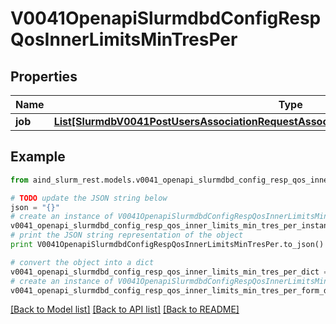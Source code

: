 # V0041OpenapiSlurmdbdConfigRespQosInnerLimitsMinTresPer


## Properties

Name | Type | Description | Notes
------------ | ------------- | ------------- | -------------
**job** | [**List[SlurmdbV0041PostUsersAssociationRequestAssociationConditionAssociationGrptresInner]**](SlurmdbV0041PostUsersAssociationRequestAssociationConditionAssociationGrptresInner.md) | MinTRES | [optional] 

## Example

```python
from aind_slurm_rest.models.v0041_openapi_slurmdbd_config_resp_qos_inner_limits_min_tres_per import V0041OpenapiSlurmdbdConfigRespQosInnerLimitsMinTresPer

# TODO update the JSON string below
json = "{}"
# create an instance of V0041OpenapiSlurmdbdConfigRespQosInnerLimitsMinTresPer from a JSON string
v0041_openapi_slurmdbd_config_resp_qos_inner_limits_min_tres_per_instance = V0041OpenapiSlurmdbdConfigRespQosInnerLimitsMinTresPer.from_json(json)
# print the JSON string representation of the object
print V0041OpenapiSlurmdbdConfigRespQosInnerLimitsMinTresPer.to_json()

# convert the object into a dict
v0041_openapi_slurmdbd_config_resp_qos_inner_limits_min_tres_per_dict = v0041_openapi_slurmdbd_config_resp_qos_inner_limits_min_tres_per_instance.to_dict()
# create an instance of V0041OpenapiSlurmdbdConfigRespQosInnerLimitsMinTresPer from a dict
v0041_openapi_slurmdbd_config_resp_qos_inner_limits_min_tres_per_form_dict = v0041_openapi_slurmdbd_config_resp_qos_inner_limits_min_tres_per.from_dict(v0041_openapi_slurmdbd_config_resp_qos_inner_limits_min_tres_per_dict)
```
[[Back to Model list]](../README.md#documentation-for-models) [[Back to API list]](../README.md#documentation-for-api-endpoints) [[Back to README]](../README.md)


